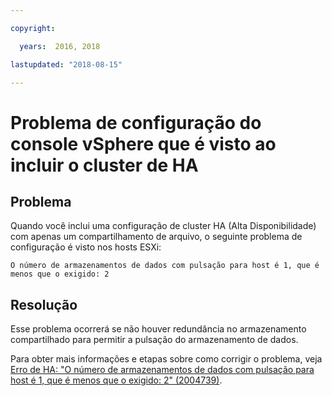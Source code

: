 ```yaml
---

copyright:

  years:  2016, 2018

lastupdated: "2018-08-15"

---
```


# Problema de configuração do console vSphere que é visto ao incluir o cluster de HA

## Problema
Quando você inclui uma configuração de cluster HA (Alta Disponibilidade) com apenas um compartilhamento de arquivo, o seguinte problema de configuração é visto nos hosts ESXi:

`O número de armazenamentos de dados com pulsação para host é 1, que é menos que o exigido: 2`

## Resolução
Esse problema ocorrerá se não houver redundância no armazenamento compartilhado para permitir a pulsação do armazenamento de dados.

Para obter mais informações e etapas sobre como corrigir o problema, veja [Erro de HA: "O número de armazenamentos de dados com pulsação para host é 1, que é menos que o exigido: 2" (2004739)](https://kb.vmware.com/selfservice/microsites/search.do?language=en_US&cmd=displayKC&externalId=2004739).
